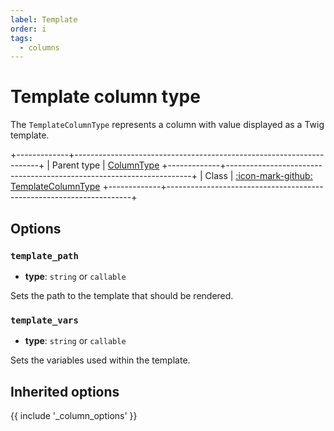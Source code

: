 ```yaml
---
label: Template
order: i
tags:
  - columns
---
```


# Template column type

The `TemplateColumnType` represents a column with value displayed as a Twig template.

+-------------+---------------------------------------------------------------------+
| Parent type | [ColumnType](column)
+-------------+---------------------------------------------------------------------+
| Class       | [:icon-mark-github: TemplateColumnType](https://github.com/Kreyu/data-table-bundle/blob/main/src/Column/Type/TemplateColumnType.php)
+-------------+---------------------------------------------------------------------+

## Options

### `template_path`

- **type**: `string` or `callable`

Sets the path to the template that should be rendered.

### `template_vars`

- **type**: `string` or `callable`

Sets the variables used within the template.

## Inherited options

{{ include '_column_options' }}

